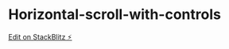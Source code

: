 # Horizontal-scroll-with-controls

[Edit on StackBlitz ⚡️](https://stackblitz.com/edit/angular-phd5y5)